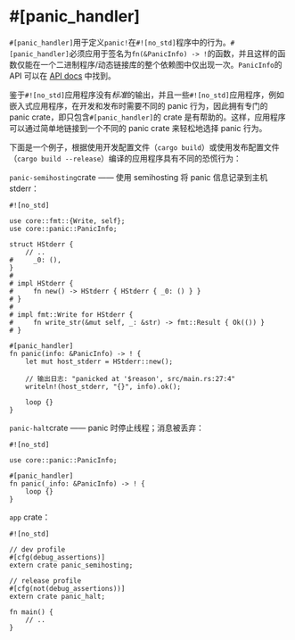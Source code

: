 # #[panic_handler]

`#[panic_handler]`用于定义`panic!`在`#![no_std]`程序中的行为。`#[panic_handler]`必须应用于签名为`fn(&PanicInfo) -> !`的函数，并且这样的函数仅能在一个二进制程序/动态链接库的整个依赖图中仅出现一次。`PanicInfo`的 API 可以在 [API docs] 中找到。

[API docs]: https://doc.rust-lang.org/core/panic/struct.PanicInfo.html

鉴于`#![no_std]`应用程序没有*标准*的输出，并且一些`#![no_std]`应用程序，例如嵌入式应用程序，在开发和发布时需要不同的 panic 行为，因此拥有专门的 panic crate，即只包含`#[panic_handler]`的 crate 是有帮助的。这样，应用程序可以通过简单地链接到一个不同的 panic crate 来轻松地选择 panic 行为。

下面是一个例子，根据使用开发配置文件（`cargo build`）或使用发布配置文件（`cargo build --release`）编译的应用程序具有不同的恐慌行为：

`panic-semihosting`crate —— 使用 semihosting 将 panic 信息记录到主机 stderr：

<!-- ignore: simplified code -->
```rust,ignore
#![no_std]

use core::fmt::{Write, self};
use core::panic::PanicInfo;

struct HStderr {
    // ..
#     _0: (),
}
#
# impl HStderr {
#     fn new() -> HStderr { HStderr { _0: () } }
# }
#
# impl fmt::Write for HStderr {
#     fn write_str(&mut self, _: &str) -> fmt::Result { Ok(()) }
# }

#[panic_handler]
fn panic(info: &PanicInfo) -> ! {
    let mut host_stderr = HStderr::new();

    // 输出日志: "panicked at '$reason', src/main.rs:27:4" 
    writeln!(host_stderr, "{}", info).ok();

    loop {}
}
```

`panic-halt`crate —— panic 时停止线程；消息被丢弃：

<!-- ignore: simplified code -->
```rust,ignore
#![no_std]

use core::panic::PanicInfo;

#[panic_handler]
fn panic(_info: &PanicInfo) -> ! {
    loop {}
}
```

`app` crate：

<!-- ignore: requires the above crates -->
```rust,ignore
#![no_std]

// dev profile
#[cfg(debug_assertions)]
extern crate panic_semihosting;

// release profile
#[cfg(not(debug_assertions))]
extern crate panic_halt;

fn main() {
    // ..
}
```
